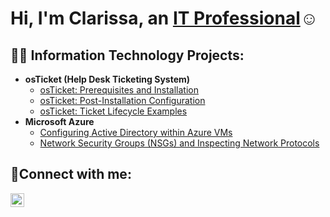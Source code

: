 <h1>Hi, I'm Clarissa, an <a href="https://linkedin.com/in/clarissa-ingraham-53602a18b/">IT Professional</a>☺</h1>

<h2>👨‍💻 Information Technology Projects:</h2>

- <b>osTicket (Help Desk Ticketing System)</b>
  - [osTicket: Prerequisites and Installation](https://github.com/ClarissaIngraham/osticket-prereqs)
  - [osTicket: Post-Installation Configuration](https://github.com/ClarissaIngraham/post-install-config)
  - [osTicket: Ticket Lifecycle Examples](https://github.com/ClarissaIngraham/ticket-lifecycle)
- <b>Microsoft Azure</b>
  - [Configuring Active Directory within Azure VMs](https://github.com/ClarissaIngraham/configure-ad)
  - [Network Security Groups (NSGs) and Inspecting Network Protocols](https://github.com/ClarissaIngraham/azure-network-protocols)

<h2>🤳Connect with me:</h2>

[<img align="left" alt="Josh | LinkedIn" width="22px" src="https://cdn.jsdelivr.net/npm/simple-icons@v3/icons/linkedin.svg" />][linkedin]

[linkedin]:  https://www.linkedin.com/in/clarissa-ingraham-53602a18b/
